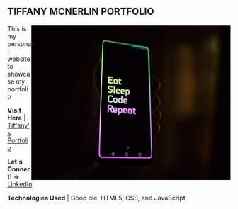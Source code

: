 ## TIFFANY MCNERLIN PORTFOLIO

<img align="right" height=350 width=450 src="/images/unsplash.jpg">
<p align="left">This is my personal website to showcase my portfolio</p>
<p align="left"><strong>Visit Here</strong> | <a href="https://tiffanymcnerlin.com/">Tiffany's Portfolio</a></p>
<p align="left"><strong>Let's Connect!</strong> => <a href="https://www.linkedin.com/in/tiffanymcnerlin/">LinkedIn</a></p>

<p align="left"><strong>Technologies Used</strong> | Good ole' HTML5, CSS, and JavaScript
